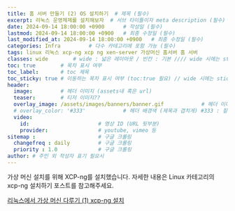 ```yaml
---
title: 홈 서버 만들기 (2) OS 설치하기  # 제목 (필수)
excerpt: 리눅스 운영체제를 설치해보자  # 서브 타이틀이자 meta description (필수)
date: 2024-09-14 18:00:00 +0900      # 작성일 (필수)
lastmod: 2024-09-14 18:00:00 +0900   # 최종 수정일 (필수)
last_modified_at: 2024-09-14 18:00:00 +0900   # 최종 수정일 (필수)
categories: Infra         # 다수 카테고리에 포함 가능 (필수)
tags: linux 리눅스 xcp-ng xcp ng xen-server 가상머신 홈서버 홈 서버                    # 태그 복수개 가능 (필수)
classes: wide        # wide : 넓은 레이아웃 / 빈칸 : 기본 //// wide 시에는 sticky toc 불가
toc: true        # 목차 표시 여부
toc_label:       # toc 제목
toc_sticky: true # 이동하는 목차 표시 여부 (toc:true 필요) // wide 시에는 sticky toc 불가
header: 
  image:         # 헤더 이미지 (assets내 혹은 url)
  teaser:        # 티저 이미지??
  overlay_image: /assets/images/banners/banner.gif            # 헤더 이미지 (제목과 겹치게)
  # overlay_color: '#333'            # 헤더 배경색 (제목과 겹치게) #333 : 짙은 회색 (필수)
  video:
    id:                      # 영상 ID (URL 뒷부분)
    provider:                # youtube, vimeo 등
sitemap :                    # 구글 크롤링
  changefreq : daily         # 구글 크롤링
  priority : 1.0             # 구글 크롤링
author: # 주인 외 작성자 표기 필요시
---
```

<!--postNo: 20240914_003-->

가상 머신 설치를 위해 XCP-ng를 설치했습니다. 자세한 내용은 Linux 카테고리의 xcp-ng 설치하기 포스트를 참고해주세요.  

[리눅스에서 가상 머신 다루기 (1) xcp-ng 설치](https://whdrns2013.github.io/linux/20240914_002_setting_homeserver_02_install_xcpng/)
  
